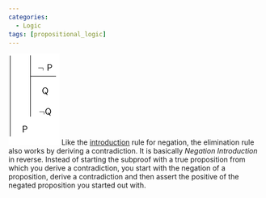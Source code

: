 ```yaml
---
categories:
  - Logic 
tags: [propositional_logic]
---
```


![negate-elim 1.png](../img/negate-elim%201.png) 
Like the [introduction](Negation%20Elimination.md) rule for negation, the elimination rule also works by deriving a contradiction. It is basically *Negation Introduction* in reverse. Instead of starting the subproof with a true proposition from which you derive a contradiction, you start with the negation of a proposition, derive a contradiction and then assert the positive of the negated proposition you started out with.
